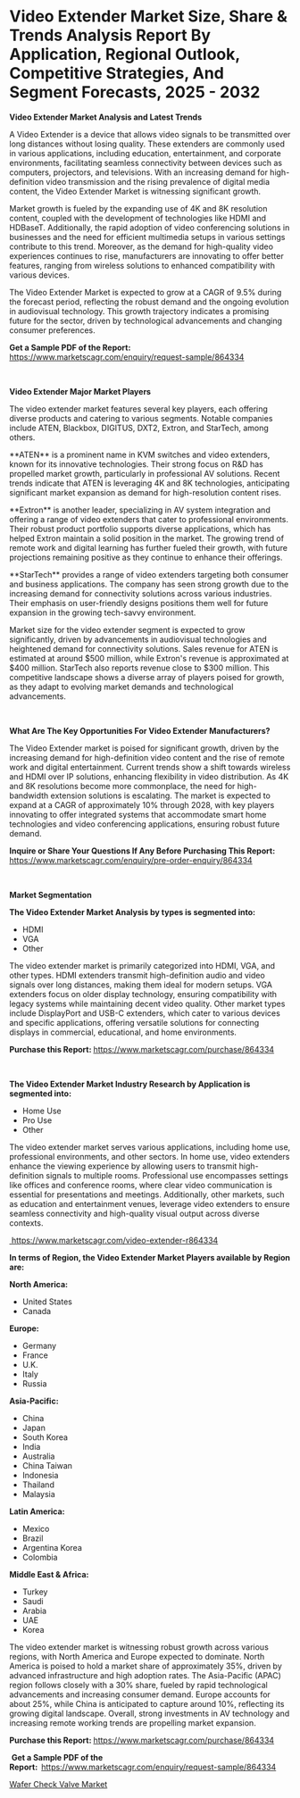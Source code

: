 <p><h1>Video Extender Market Size, Share & Trends Analysis Report By Application, Regional Outlook, Competitive Strategies, And Segment Forecasts, 2025 - 2032</h1></p><p><strong>Video Extender Market Analysis and Latest Trends</strong></p>
<p><p>A Video Extender is a device that allows video signals to be transmitted over long distances without losing quality. These extenders are commonly used in various applications, including education, entertainment, and corporate environments, facilitating seamless connectivity between devices such as computers, projectors, and televisions. With an increasing demand for high-definition video transmission and the rising prevalence of digital media content, the Video Extender Market is witnessing significant growth.</p><p>Market growth is fueled by the expanding use of 4K and 8K resolution content, coupled with the development of technologies like HDMI and HDBaseT. Additionally, the rapid adoption of video conferencing solutions in businesses and the need for efficient multimedia setups in various settings contribute to this trend. Moreover, as the demand for high-quality video experiences continues to rise, manufacturers are innovating to offer better features, ranging from wireless solutions to enhanced compatibility with various devices.</p><p>The Video Extender Market is expected to grow at a CAGR of 9.5% during the forecast period, reflecting the robust demand and the ongoing evolution in audiovisual technology. This growth trajectory indicates a promising future for the sector, driven by technological advancements and changing consumer preferences.</p></p>
<p><strong>Get a Sample PDF of the Report:&nbsp;</strong> <a href="https://www.marketscagr.com/enquiry/request-sample/864334?utm_campaign=2278&utm_medium=2&utm_source=Github&utm_content=ia&utm_term=20022025&utm_id=video-extender">https://www.marketscagr.com/enquiry/request-sample/864334</a></p>
<p>&nbsp;</p>
<p><strong>Video Extender Major Market Players</strong></p>
<p><p>The video extender market features several key players, each offering diverse products and catering to various segments. Notable companies include ATEN, Blackbox, DIGITUS, DXT2, Extron, and StarTech, among others.</p><p>**ATEN** is a prominent name in KVM switches and video extenders, known for its innovative technologies. Their strong focus on R&D has propelled market growth, particularly in professional AV solutions. Recent trends indicate that ATEN is leveraging 4K and 8K technologies, anticipating significant market expansion as demand for high-resolution content rises.</p><p>**Extron** is another leader, specializing in AV system integration and offering a range of video extenders that cater to professional environments. Their robust product portfolio supports diverse applications, which has helped Extron maintain a solid position in the market. The growing trend of remote work and digital learning has further fueled their growth, with future projections remaining positive as they continue to enhance their offerings.</p><p>**StarTech** provides a range of video extenders targeting both consumer and business applications. The company has seen strong growth due to the increasing demand for connectivity solutions across various industries. Their emphasis on user-friendly designs positions them well for future expansion in the growing tech-savvy environment.</p><p>Market size for the video extender segment is expected to grow significantly, driven by advancements in audiovisual technologies and heightened demand for connectivity solutions. Sales revenue for ATEN is estimated at around $500 million, while Extron's revenue is approximated at $400 million. StarTech also reports revenue close to $300 million. This competitive landscape shows a diverse array of players poised for growth, as they adapt to evolving market demands and technological advancements.</p></p>
<p>&nbsp;</p>
<p><strong>What Are The Key Opportunities For Video Extender Manufacturers?</strong></p>
<p><p>The Video Extender market is poised for significant growth, driven by the increasing demand for high-definition video content and the rise of remote work and digital entertainment. Current trends show a shift towards wireless and HDMI over IP solutions, enhancing flexibility in video distribution. As 4K and 8K resolutions become more commonplace, the need for high-bandwidth extension solutions is escalating. The market is expected to expand at a CAGR of approximately 10% through 2028, with key players innovating to offer integrated systems that accommodate smart home technologies and video conferencing applications, ensuring robust future demand.</p></p>
<p><strong>Inquire or Share Your Questions If Any Before Purchasing This Report:</strong> <a href="https://www.marketscagr.com/enquiry/pre-order-enquiry/864334?utm_campaign=2278&utm_medium=2&utm_source=Github&utm_content=ia&utm_term=20022025&utm_id=video-extender">https://www.marketscagr.com/enquiry/pre-order-enquiry/864334</a></p>
<p>&nbsp;</p>
<p><strong>Market Segmentation</strong></p>
<p><strong>The Video Extender Market Analysis by types is segmented into:</strong></p>
<p><ul><li>HDMI</li><li>VGA</li><li>Other</li></ul></p>
<p><p>The video extender market is primarily categorized into HDMI, VGA, and other types. HDMI extenders transmit high-definition audio and video signals over long distances, making them ideal for modern setups. VGA extenders focus on older display technology, ensuring compatibility with legacy systems while maintaining decent video quality. Other market types include DisplayPort and USB-C extenders, which cater to various devices and specific applications, offering versatile solutions for connecting displays in commercial, educational, and home environments.</p></p>
<p><strong>Purchase this Report:&nbsp;</strong><a href="https://www.marketscagr.com/purchase/864334?utm_campaign=2278&utm_medium=2&utm_source=Github&utm_content=ia&utm_term=20022025&utm_id=video-extender">https://www.marketscagr.com/purchase/864334</a></p>
<p>&nbsp;</p>
<p><strong>The Video Extender Market Industry Research by Application is segmented into:</strong></p>
<p><ul><li>Home Use</li><li>Pro Use</li><li>Other</li></ul></p>
<p><p>The video extender market serves various applications, including home use, professional environments, and other sectors. In home use, video extenders enhance the viewing experience by allowing users to transmit high-definition signals to multiple rooms. Professional use encompasses settings like offices and conference rooms, where clear video communication is essential for presentations and meetings. Additionally, other markets, such as education and entertainment venues, leverage video extenders to ensure seamless connectivity and high-quality visual output across diverse contexts.</p></p>
<p><a href="https://www.marketscagr.com/video-extender-r864334?utm_campaign=2278&utm_medium=2&utm_source=Github&utm_content=ia&utm_term=20022025&utm_id=video-extender">&nbsp;https://www.marketscagr.com/video-extender-r864334</a></p>
<p><strong>In terms of Region, the Video Extender Market Players available by Region are:</strong></p>
<p>
    <p> <strong> North America: </strong>
        <ul>
            <li>United States</li>
            <li>Canada</li>
        </ul>
        </p> 
    <p> <strong> Europe: </strong>
        <ul>
            <li>Germany</li>
            <li>France</li>
            <li>U.K.</li>
            <li>Italy</li>
            <li>Russia</li>
        </ul>
        </p> 
    <p> <strong> Asia-Pacific: </strong>
        <ul>
            <li>China</li>
            <li>Japan</li>
            <li>South Korea</li>
            <li>India</li>
            <li>Australia</li>
            <li>China Taiwan</li>
            <li>Indonesia</li>
            <li>Thailand</li>
            <li>Malaysia</li>
        </ul>
        </p> 
    <p> <strong> Latin America: </strong>
        <ul>
            <li>Mexico</li>
            <li>Brazil</li>
            <li>Argentina Korea</li>
            <li>Colombia</li>
        </ul>
        </p> 
    <p> <strong> Middle East & Africa: </strong>
        <ul>
            <li>Turkey</li>
            <li>Saudi</li>
            <li>Arabia</li>
            <li>UAE</li>
            <li>Korea</li>
        </ul>
    </p>
    </p>
<p><p>The video extender market is witnessing robust growth across various regions, with North America and Europe expected to dominate. North America is poised to hold a market share of approximately 35%, driven by advanced infrastructure and high adoption rates. The Asia-Pacific (APAC) region follows closely with a 30% share, fueled by rapid technological advancements and increasing consumer demand. Europe accounts for about 25%, while China is anticipated to capture around 10%, reflecting its growing digital landscape. Overall, strong investments in AV technology and increasing remote working trends are propelling market expansion.</p></p>
<p><strong>Purchase this Report: </strong><a href="https://www.marketscagr.com/purchase/864334?utm_campaign=2278&utm_medium=2&utm_source=Github&utm_content=ia&utm_term=20022025&utm_id=video-extender">https://www.marketscagr.com/purchase/864334</a></p>
<p>&nbsp;<strong>Get a Sample PDF of the Report:&nbsp;&nbsp;</strong><a href="https://www.marketscagr.com/enquiry/request-sample/864334?utm_campaign=2278&utm_medium=2&utm_source=Github&utm_content=ia&utm_term=20022025&utm_id=video-extender">https://www.marketscagr.com/enquiry/request-sample/864334</a></p>
<p><strong></strong></p>
<p><p><a href="https://github.com/sholympia197070/Market-Research-Report-List-1/blob/main/wafer-check-valve-market.md?utm_campaign=2278&utm_medium=2&utm_source=Github&utm_content=ia&utm_term=20022025&utm_id=video-extender">Wafer Check Valve Market</a></p></p>